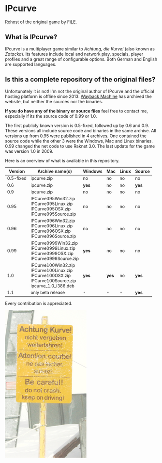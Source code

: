 # IPcurve

Rehost of the original game by FiLE.

## What is IPcurve?

IPcurve is a multiplayer game similar to *Achtung, die Kurve!* (also known as *Zatacka*). Its features include local and network play, specials, player profiles and a great range of configurable options. Both German and English are supported languages.

## Is this a complete repository of the original files?

Unfortunately it is not! I'm not the original author of IPcurve and the official hosting platform is offline since 2013. [Wayback Machine](https://web.archive.org/web/20080810194009*/http://ozone.game-host.org/kurve/) has archived the website, but neither the sources nor the binaries.

**If you do have any of the binary or source files** feel free to contact me, especially if its the source code of 0.99 or 1.0.

The first publicly known version is 0.5-fixed, followed up by 0.6 and 0.9. These versions all include source code and binaries in the same archive. All versions up from 0.95 were published in 4 archives. One contained the source code while the other 3 were the Windows, Mac and Linux binaries. 0.99 changed the net code to use Raknet 3.0. The last update for the game was version 1.0 in 2009.

Here is an overview of what is available in this repository.

| Version  | Archive name(s)         | Windows | Mac     | Linux | Source  |
|----------|-------------------------|---------|---------|-------|---------|
| 0.5-fixed| ipcurve.zip             | no      | no      | no    | no      |
| 0.6      | ipcurve.zip             | **yes** | no      | no    | **yes** |
| 0.9      | ipcurve.zip             | no      | no      | no    | no      |
| 0.95     | IPCurve095Win32.zip<br>IPCurve095Linux.zip<br>IPCurve095OSX.zip <br> IPCurve095Source.zip | no      | no      | no    | no      |
| 0.96     | IPCurve096Win32.zip<br>IPCurve096Linux.zip<br>IPCurve096OSX.zip <br> IPCurve096Source.zip             | no      | no      | no    | no      |
| 0.99     | IPCurve0999Win32.zip<br>IPCurve0999Linux.zip<br>IPCurve0999OSX.zip <br> IPCurve0999Source.zip             | **yes** | no      | no    | no      |
| 1.0      | IPCurve100Win32.zip<br>IPCurve100Linux.zip<br>IPCurve100OSX.zip <br> IPCurve100Source.zip <br> ipcurve_1.0_i386.deb | **yes** | **yes** | no    | **yes**      |
| 1.1      | only beta release       | -       | -       | -    | **yes** |

Every contribution is appreciated.

![kurve](https://raw.githubusercontent.com/heinezen/IPcurve/master/screenshots/schild.png "Das Achtung, Kurve Schild")
